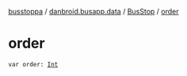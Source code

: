 [busstoppa](../../index.md) / [danbroid.busapp.data](../index.md) / [BusStop](index.md) / [order](./order.md)

# order

`var order: `[`Int`](https://kotlinlang.org/api/latest/jvm/stdlib/kotlin/-int/index.html)
